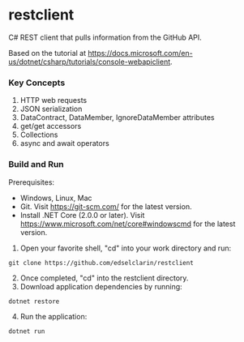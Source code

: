 # restclient
C# REST client that pulls information from the GitHub API.

Based on the tutorial at https://docs.microsoft.com/en-us/dotnet/csharp/tutorials/console-webapiclient.

### Key Concepts

1. HTTP web requests
2. JSON serialization
3. DataContract, DataMember, IgnoreDataMember attributes
4. get/get accessors
5. Collections
6. async and await operators

### Build and Run

Prerequisites: 
* Windows, Linux, Mac
* Git.  Visit https://git-scm.com/ for the latest version.
* Install .NET Core (2.0.0 or later).  Visit https://www.microsoft.com/net/core#windowscmd for the latest version.

1. Open your favorite shell, "cd" into your work directory and run:
~~~~
git clone https://github.com/edselclarin/restclient
~~~~
2. Once completed, "cd" into the restclient directory.
3. Download application dependencies by running:
~~~~
dotnet restore
~~~~
4. Run the application:
~~~~
dotnet run
~~~~
